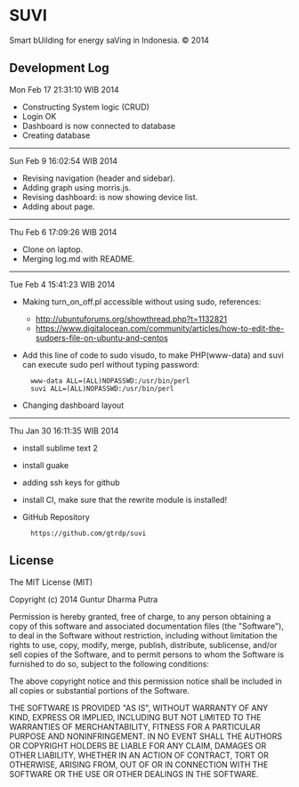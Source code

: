 SUVI
====
Smart bUilding for energy saVing in Indonesia. &copy; 2014

Development Log
---------------
Mon Feb 17 21:31:10 WIB 2014
* Constructing System logic (CRUD)
* Login OK
* Dashboard is now connected to database
* Creating database

---

Sun Feb  9 16:02:54 WIB 2014
* Revising navigation (header and sidebar).
* Adding graph using morris.js.
* Revising dashboard: is now showing device list.
* Adding about page.

---

Thu Feb  6 17:09:26 WIB 2014
* Clone on laptop.
* Merging log.md with README.

---

Tue Feb  4 15:41:23 WIB 2014
* Making turn_on_off.pl accessible without using sudo, references:
	* http://ubuntuforums.org/showthread.php?t=1132821
	* https://www.digitalocean.com/community/articles/how-to-edit-the-sudoers-file-on-ubuntu-and-centos
* Add this line of code to sudo visudo, to make PHP(www-data) and suvi can execute sudo perl without typing password:

		www-data ALL=(ALL)NOPASSWD:/usr/bin/perl
		suvi ALL=(ALL)NOPASSWD:/usr/bin/perl
	
* Changing dashboard layout

---

Thu Jan 30 16:11:35 WIB 2014
* install sublime text 2
* install guake
* adding ssh keys for github
* install CI, make sure that the rewrite module is installed!
* GitHub Repository

		https://github.com/gtrdp/suvi

License
-------
The MIT License (MIT)

Copyright (c) 2014 Guntur Dharma Putra

Permission is hereby granted, free of charge, to any person obtaining a copy of
this software and associated documentation files (the "Software"), to deal in
the Software without restriction, including without limitation the rights to
use, copy, modify, merge, publish, distribute, sublicense, and/or sell copies of
the Software, and to permit persons to whom the Software is furnished to do so,
subject to the following conditions:

The above copyright notice and this permission notice shall be included in all
copies or substantial portions of the Software.

THE SOFTWARE IS PROVIDED "AS IS", WITHOUT WARRANTY OF ANY KIND, EXPRESS OR
IMPLIED, INCLUDING BUT NOT LIMITED TO THE WARRANTIES OF MERCHANTABILITY, FITNESS
FOR A PARTICULAR PURPOSE AND NONINFRINGEMENT. IN NO EVENT SHALL THE AUTHORS OR
COPYRIGHT HOLDERS BE LIABLE FOR ANY CLAIM, DAMAGES OR OTHER LIABILITY, WHETHER
IN AN ACTION OF CONTRACT, TORT OR OTHERWISE, ARISING FROM, OUT OF OR IN
CONNECTION WITH THE SOFTWARE OR THE USE OR OTHER DEALINGS IN THE SOFTWARE.
